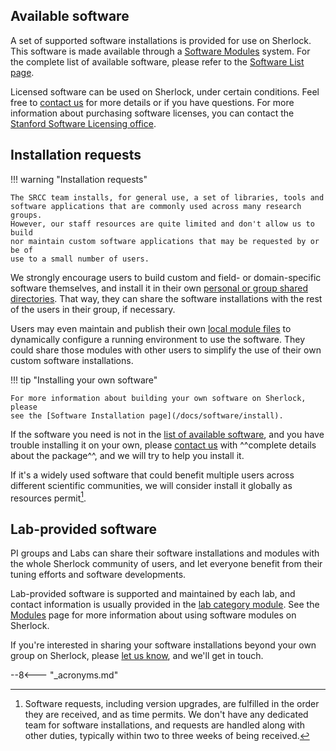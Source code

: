 ## Available software

A set of supported software installations is provided for use on Sherlock. This
software is made available through a [Software Modules][url_modules] system.
For the complete list of available software, please refer to the [Software List
page][url_list].

Licensed software can be used on Sherlock, under certain conditions. Feel free
to [contact us][url_contact] for more details or if you have questions. For more
information about purchasing software licenses, you can contact the [Stanford
Software Licensing office][url_software_lic].


## Installation requests

!!! warning "Installation requests"

    The SRCC team installs, for general use, a set of libraries, tools and
    software applications that are commonly used across many research groups.
    However, our staff resources are quite limited and don't allow us to build
    nor maintain custom software applications that may be requested by or be of
    use to a small number of users.

We strongly encourage users to build custom and field- or domain-specific
software themselves, and install it in their own [personal or group shared
directories][url_storage]. That way, they can share the software installations
with the rest of the users in their group, if necessary.

Users may even maintain and publish their own [local module
files][url_modules_custom] to dynamically configure a running environment to
use the software. They could share those modules with other users to simplify
the use of their own custom software installations.

!!! tip "Installing your own software"

    For more information about building your own software on Sherlock, please
    see the [Software Installation page](/docs/software/install).

If the software you need is not in the [list of available software](list), and
you have trouble installing it on your own, please [contact us][url_contact]
with ^^complete details about the package^^, and we will try to help you
install it.

If it's a widely used software that could benefit multiple users across
different scientific communities, we will consider install it globally as
resources permit[^install_req].


## Lab-provided software

PI groups and Labs can share their software installations and modules with the
whole Sherlock community of users, and let everyone benefit from their tuning
efforts and software developments.

Lab-provided software is supported and maintained by each lab, and contact
information is usually provided in the [lab category module][url_modules_lab].
See the [Modules][url_modules] page for more information about using software
modules on Sherlock.

If you're interested in sharing your software installations beyond your own
group on Sherlock, please [let us know][url_contact], and we'll get in touch.



[comment]: #  (link URLs -----------------------------------------------------)

[url_contact]:        mailto:srcc-support@stanford.edu
[url_software_lic]:   https://uit.stanford.edu/service/softwarelic
[url_storage]:        /docs/storage
[url_list]:           /docs/software/list
[url_modules]:        /docs/software/modules
[url_modules_custom]: /docs/software/modules#custom-modules
[url_modules_lab]:    /docs/software/modules#lab-provided-software


[comment]: #  (footnotes -----------------------------------------------------)

[^install_req]: Software requests, including version upgrades, are fulfilled in
  the order they are received, and as time permits. We don't have any dedicated
  team for software installations, and requests are handled along with other
  duties, typically within two to three weeks of being received.


--8<--- "_acronyms.md"
